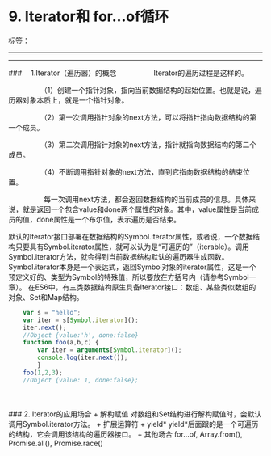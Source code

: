 # 9. Iterator和 for...of循环

标签： 

---

 ---

###　     1.Iterator（遍历器）的概念
　　　　　Iterator的遍历过程是这样的。

　　　　　（1）创建一个指针对象，指向当前数据结构的起始位置。也就是说，遍历器对象本质上，就是一个指针对象。  

　　　　　（2）第一次调用指针对象的next方法，可以将指针指向数据结构的第一个成员。  

　　　　　（3）第二次调用指针对象的next方法，指针就指向数据结构的第二个成员。  

　　　　　（4）不断调用指针对象的next方法，直到它指向数据结构的结束位置。  

　　　　　每一次调用next方法，都会返回数据结构的当前成员的信息。具体来说，就是返回一个包含value和done两个属性的对象。其中，value属性是当前成员的值，done属性是一个布尔值，表示遍历是否结束。  

默认的Iterator接口部署在数据结构的Symbol.iterator属性，或者说，一个数据结构只要具有Symbol.iterator属性，就可以认为是“可遍历的”（iterable）。调用Symbol.iterator方法，就会得到当前数据结构默认的遍历器生成函数。Symbol.iterator本身是一个表达式，返回Symbol对象的iterator属性，这是一个预定义好的、类型为Symbol的特殊值，所以要放在方括号内（请参考Symbol一章）。
在ES6中，有三类数据结构原生具备Iterator接口：数组、某些类似数组的对象、Set和Map结构。  
```javascript
    var s = "hello";
    var iter = s[Symbol.iterator]();
    iter.next();
    //Object {value:'h', done:false}
    function foo(a,b,c) {
        var iter = arguments[Symbol.iterator]();
        console.log(iter.next());
        }
    foo(1,2,3);
    //Object {value: 1, done:false};
```

<br>
<br>
###    2. Iterator的应用场合
+ 解构赋值
  对数组和Set结构进行解构赋值时，会默认调用Symbol.iterator方法。
+ 扩展运算符
+ yield*  
  yield*后面跟的是一个可遍历的结构，它会调用该结构的遍历器接口。
+ 其他场合
  for...of, Array.from(), Promise.all(), Promise.race()
